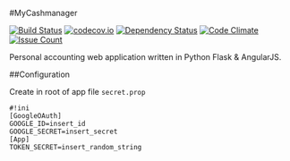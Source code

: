 #MyCashmanager

[![Build Status](https://travis-ci.org/jtomaszk/MyCashmanager.svg?branch=master)](https://travis-ci.org/jtomaszk/MyCashmanager)
[![codecov.io](https://codecov.io/github/jtomaszk/MyCashmanager/coverage.svg?branch=master)](https://codecov.io/github/jtomaszk/MyCashmanager?branch=master)
[![Dependency Status](https://gemnasium.com/jtomaszk/MyCashmanager.svg)](https://gemnasium.com/jtomaszk/MyCashmanager)
[![Code Climate](https://codeclimate.com/github/jtomaszk/MyCashmanager/badges/gpa.svg)](https://codeclimate.com/github/jtomaszk/MyCashmanager)
[![Issue Count](https://codeclimate.com/github/jtomaszk/MyCashmanager/badges/issue_count.svg)](https://codeclimate.com/github/jtomaszk/MyCashmanager)

Personal accounting web application written in Python Flask & AngularJS.


##Configuration

Create in root of app file `secret.prop`

```
#!ini
[GoogleOAuth] 
GOOGLE_ID=insert_id
GOOGLE_SECRET=insert_secret
[App]
TOKEN_SECRET=insert_random_string
```
